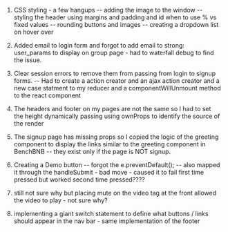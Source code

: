 1) CSS styling - a few hangups
-- adding the image to the window
-- styling the header using margins and padding and id when to use % vs fixed values
-- rounding buttons and images
-- creating a dropdown list on hover over


2) Added email to login form and forgot to add email to strong: user_params to display on group page - had to waterfall debug to find the issue.  

3) Clear session errors to remove them from passing from login to signup forms.
-- Had to create a action creator and an ajax action creator and a new case statment to my reducer and a componentWillUnmount method to the react component


4) The headers and footer on my pages are not the same so I had to set the height dynamically passing using ownProps to identify the source of the render

5) The signup page has missing props so I copied the logic of the greeting component to display the links 
similar to the greeting component in BenchBNB -- they exist only if the page is NOT signup.

6) Creating a Demo button -- forgot the     e.preventDefault();
-- also mapped it through the handleSubmit - bad move - caused it to fail first time pressed but worked second time pressed????

7) still not sure why but placing mute on the video tag at the front allowed the video to play - not sure why?

8) implementing a giant switch statement to define what buttons / links should appear in the nav bar - same implementation of the footer
